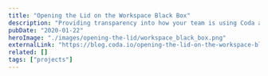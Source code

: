```yaml
---
title: "Opening the Lid on the Workspace Black Box"
description: "Providing transparency into how your team is using Coda and the power to act on it."
pubDate: "2020-01-22"
heroImage: "./images/opening-the-lid/workspace_black_box.png"
externalLink: "https://blog.coda.io/opening-the-lid-on-the-workspace-black-box-c2efc6d1de0e"
related: []
tags: ["projects"]
---
```

